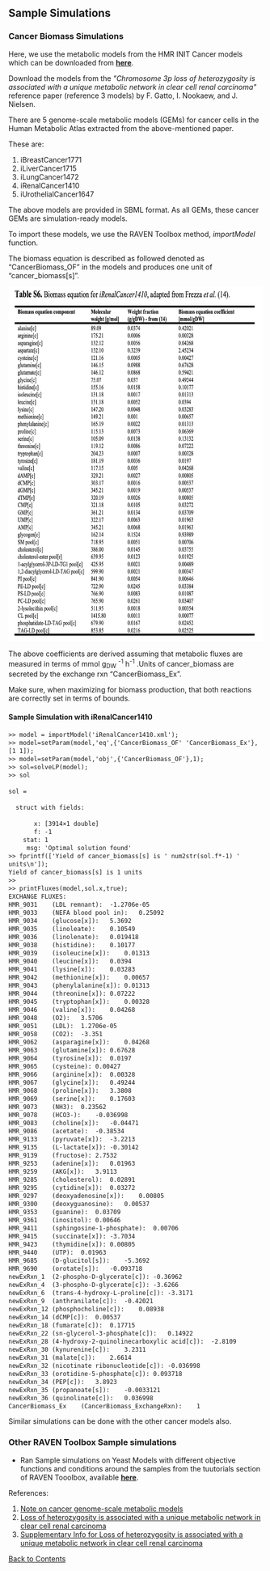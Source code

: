 ## Sample Simulations

### Cancer Biomass Simulations

Here, we use the metabolic models from the HMR INIT Cancer models which can be downloaded from **[here](http://www.metabolicatlas.org/downloads/initcan)**.

Download the models from the *"Chromosome 3p loss of heterozygosity is associated with a unique metabolic network in clear cell renal carcinoma"* reference paper (reference 3 models) by F. Gatto, I. Nookaew, and J. Nielsen.

There are 5 genome-scale metabolic models (GEMs) for cancer cells in the Human Metabolic
Atlas extracted from the above-mentioned paper.

These are:
1. iBreastCancer1771
2. iLiverCancer1715
3. iLungCancer1472
4. iRenalCancer1410
5. iUrothelialCancer1647

The above models are provided in SBML format. As all GEMs, these cancer GEMs are simulation-ready models.

To import these models, we use the RAVEN Toolbox method, *importModel* function.

The biomass equation is described as followed denoted as “CancerBiomass_OF” in the models and produces one unit of “cancer_biomass[s]”.

<img src="pics/biomass.png" width="650" height="700">

The above coefficients are derived assuming that metabolic fluxes are measured in terms of mmol
g<sub>DW</sub> <sup>-1</sup> h<sup>-1</sup>
.Units of cancer_biomass are secreted by the exchange rxn
“CancerBiomass_Ex”.

Make sure, when maximizing for biomass production, that both
reactions are correctly set in terms of bounds.


#### Sample Simulation with iRenalCancer1410

```
>> model = importModel('iRenalCancer1410.xml');
>> model=setParam(model,'eq',{'CancerBiomass_OF' 'CancerBiomass_Ex'},[1 1]);
>> model=setParam(model,'obj',{'CancerBiomass_OF'},1);
>> sol=solveLP(model);
>> sol

sol =

  struct with fields:

       x: [3914×1 double]
       f: -1
    stat: 1
     msg: 'Optimal solution found'
>> fprintf(['Yield of cancer_biomass[s] is ' num2str(sol.f*-1) ' units\n']);
Yield of cancer_biomass[s] is 1 units
>>
>> printFluxes(model,sol.x,true);
EXCHANGE FLUXES:
HMR_9031	(LDL remnant):	-1.2706e-05
HMR_9033	(NEFA blood pool in):	0.25092
HMR_9034	(glucose[x]):	5.3692
HMR_9035	(linoleate):	0.10549
HMR_9036	(linolenate):	0.019418
HMR_9038	(histidine):	0.10177
HMR_9039	(isoleucine[x]):	0.01313
HMR_9040	(leucine[x]):	0.0394
HMR_9041	(lysine[x]):	0.03283
HMR_9042	(methionine[x]):	0.00657
HMR_9043	(phenylalanine[x]):	0.01313
HMR_9044	(threonine[x]):	0.07222
HMR_9045	(tryptophan[x]):	0.00328
HMR_9046	(valine[x]):	0.04268
HMR_9048	(O2):	3.5706
HMR_9051	(LDL):	1.2706e-05
HMR_9058	(CO2):	-3.351
HMR_9062	(asparagine[x]):	0.04268
HMR_9063	(glutamine[x]):	0.67628
HMR_9064	(tyrosine[x]):	0.0197
HMR_9065	(cysteine):	0.00427
HMR_9066	(arginine[x]):	0.00328
HMR_9067	(glycine[x]):	0.49244
HMR_9068	(proline[x]):	3.3808
HMR_9069	(serine[x]):	0.17603
HMR_9073	(NH3):	0.23562
HMR_9078	(HCO3-):	-0.036998
HMR_9083	(choline[x]):	-0.04471
HMR_9086	(acetate):	-0.38534
HMR_9133	(pyruvate[x]):	-3.2213
HMR_9135	(L-lactate[x]):	-0.30142
HMR_9139	(fructose):	2.7532
HMR_9253	(adenine[x]):	0.01963
HMR_9259	(AKG[x]):	3.9113
HMR_9285	(cholesterol):	0.02891
HMR_9295	(cytidine[x]):	0.03272
HMR_9297	(deoxyadenosine[x]):	0.00805
HMR_9300	(deoxyguanosine):	0.00537
HMR_9353	(guanine):	0.03709
HMR_9361	(inositol):	0.00646
HMR_9411	(sphingosine-1-phosphate):	0.00706
HMR_9415	(succinate[x]):	-3.7034
HMR_9423	(thymidine[x]):	0.00805
HMR_9440	(UTP):	0.01963
HMR_9685	(D-glucitol[s]):	-5.3692
HMR_9690	(orotate[s]):	-0.093718
newExRxn_1	(2-phospho-D-glycerate[c]):	-0.36962
newExRxn_4	(3-phospho-D-glycerate[c]):	-3.6266
newExRxn_6	(trans-4-hydroxy-L-proline[c]):	-3.3171
newExRxn_9	(anthranilate[c]):	-0.42021
newExRxn_12	(phosphocholine[c]):	0.08938
newExRxn_14	(dCMP[c]):	0.00537
newExRxn_18	(fumarate[c]):	0.17715
newExRxn_22	(sn-glycerol-3-phosphate[c]):	0.14922
newExRxn_28	(4-hydroxy-2-quinolinecarboxylic acid[c]):	-2.8109
newExRxn_30	(kynurenine[c]):	3.2311
newExRxn_31	(malate[c]):	2.6614
newExRxn_32	(nicotinate ribonucleotide[c]):	-0.036998
newExRxn_33	(orotidine-5-phosphate[c]):	0.093718
newExRxn_34	(PEP[c]):	3.8923
newExRxn_35	(propanoate[s]):	-0.0033121
newExRxn_36	(quinolinate[c]):	0.036998
CancerBiomass_Ex	(CancerBiomass_ExchangeRxn):	1
```

Similar simulations can be done with the other cancer models also.

### Other RAVEN Toolbox Sample simulations

- Ran Sample simulations on Yeast Models with different objective functions and conditions around the samples from the tuutorials section of RAVEN Tooolbox, available **[here](https://github.com/SysBioChalmers/RAVEN/tree/master/tutorial)**.

References:
1. [Note on cancer genome-scale metabolic models](http://www.metabolicatlas.org/Note%20on%20cancer%20GEMs.pdf)
2. [Loss of heterozygosity is associated with a unique metabolic network in clear
cell renal carcinoma](https://www.pnas.org/content/early/2014/02/14/1319196111)
3. [Supplementary Info for Loss of heterozygosity is associated with a unique metabolic network in clear
cell renal carcinoma](https://www.pnas.org/content/pnas/suppl/2014/02/16/1319196111.DCSupplemental/sapp.pdf)

[Back to Contents](../README.md)
